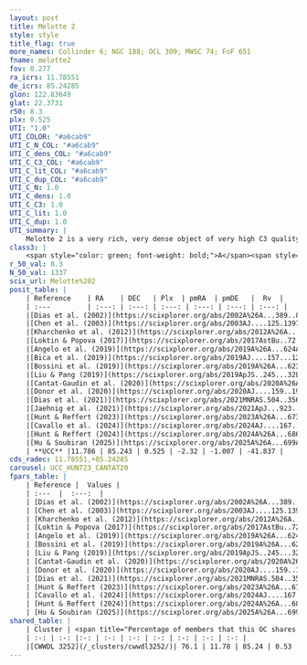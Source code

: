 ```yaml
---
layout: post
title: Melotte 2
style: style
title_flag: true
more_names: Collinder 6; NGC 188; OCL 309; MWSC 74; FoF 651
fname: melotte2
fov: 0.277
ra_icrs: 11.78551
de_icrs: 85.24285
glon: 122.83649
glat: 22.3731
r50: 8.3
plx: 0.525
UTI: "1.0"
UTI_COLOR: "#a6cab9"
UTI_C_N_COL: "#a6cab9"
UTI_C_dens_COL: "#a6cab9"
UTI_C_C3_COL: "#a6cab9"
UTI_C_lit_COL: "#a6cab9"
UTI_C_dup_COL: "#a6cab9"
UTI_C_N: 1.0
UTI_C_dens: 1.0
UTI_C_C3: 1.0
UTI_C_lit: 1.0
UTI_C_dup: 1.0
UTI_summary: |
    Melotte 2 is a very rich, very dense object of very high C3 quality. It is very well-studied in the literature. This object shares a large percentage of members with a later reported entry.
class3: |
    <span style="color: green; font-weight: bold;">A</span><span style="color: green; font-weight: bold;">A</span>
r_50_val: 8.3
N_50_val: 1337
scix_url: Melotte%202
posit_table: |
    | Reference    | RA    | DEC   | Plx  | pmRA  | pmDE   |  Rv  |
    | :---         | :---: | :---: | :---: | :---: | :---: | :---: |
    |[Dias et al. (2002)](https://scixplorer.org/abs/2002A%26A...389..871D) | 11.867 | 85.255 | -- | -0.21 | 0.17 | -42.35 |
    |[Chen et al. (2003)](https://scixplorer.org/abs/2003AJ....125.1397C) | 11.242 | 85.35 | -- | -1.48 | -0.56 | -44.0 |
    |[Kharchenko et al. (2012)](https://scixplorer.org/abs/2012A%26A...543A.156K) | 11.85 | 85.255 | -- | 0.15 | -1.43 | -- |
    |[Loktin & Popova (2017)](https://scixplorer.org/abs/2017AstBu..72..257L) | 11.865 | 85.255 | -- | 0.554 | -1.476 | -45.0 |
    |[Angelo et al. (2019)](https://scixplorer.org/abs/2019A%26A...624A...8A) | 12.004 | 85.246 | -- | -- | -- | -- |
    |[Bica et al. (2019)](https://scixplorer.org/abs/2019AJ....157...12B) | 11.943 | 85.261 | -- | -- | -- | -- |
    |[Bossini et al. (2019)](https://scixplorer.org/abs/2019A%26A...623A.108B) | 11.798 | 85.244 | -- | -- | -- | -- |
    |[Liu & Pang (2019)](https://scixplorer.org/abs/2019ApJS..245...32L) | 11.767 | 85.245 | 0.508 | -2.308 | -0.95 | -- |
    |[Cantat-Gaudin et al. (2020)](https://scixplorer.org/abs/2020A%26A...640A...1C) | 11.798 | 85.244 | 0.507 | -2.307 | -0.96 | -- |
    |[Donor et al. (2020)](https://scixplorer.org/abs/2020AJ....159..199D) | 11.85 | 85.255 | -- | -2.33 | -0.92 | -41.4 |
    |[Dias et al. (2021)](https://scixplorer.org/abs/2021MNRAS.504..356D) | 11.824 | 85.241 | 0.509 | -2.302 | -0.955 | -41.602 |
    |[Jaehnig et al. (2021)](https://scixplorer.org/abs/2021ApJ...923..129J) | 11.786 | 85.244 | 0.537 | -2.308 | -0.952 | -- |
    |[Hunt & Reffert (2023)](https://scixplorer.org/abs/2023A%26A...673A.114H) | 11.837 | 85.251 | 0.523 | -2.318 | -1.015 | -41.127 |
    |[Cavallo et al. (2024)](https://scixplorer.org/abs/2024AJ....167...12C) | 11.858 | 85.25 | 0.523 | -- | -- | -- |
    |[Hunt & Reffert (2024)](https://scixplorer.org/abs/2024A%26A...686A..42H) | 11.837 | 85.251 | 0.523 | -2.318 | -1.015 | -41.127 |
    |[Hu & Soubiran (2025)](https://scixplorer.org/abs/2025A%26A...699A.246H) | 11.858 | 85.25 | -- | -- | -- | -- |
    | **UCC** |11.786 | 85.243 | 0.525 | -2.32 | -1.007 | -41.837 | 
cds_radec: 11.78551,+85.24285
carousel: UCC_HUNT23_CANTAT20
fpars_table: |
    | Reference |  Values |
    | :---  |  :---:  |
    | [Dias et al. (2002)](https://scixplorer.org/abs/2002A%26A...389..871D) | `E(B-V)=0.036, Dist=1714.0, Age=9.88, [Fe/H]=0.12` |
    | [Chen et al. (2003)](https://scixplorer.org/abs/2003AJ....125.1397C) | `E(B-V)=0.082, HDis=2047, Age=4.28, [Fe/H]_1=-0.02, [Fe/H]_2=-0.12` |
    | [Kharchenko et al. (2012)](https://scixplorer.org/abs/2012A%26A...543A.156K) | `e_bv=0.085, distance=2000, log_age=9.65, metallicity=-0.01` |
    | [Loktin & Popova (2017)](https://scixplorer.org/abs/2017AstBu..72..257L) | `E(B-V)=0.09, Dmod=11.606, logt=9.616` |
    | [Angelo et al. (2019)](https://scixplorer.org/abs/2019A%26A...624A...8A) | `dsun=1.82, Age=7.08, Mphot=323` |
    | [Bossini et al. (2019)](https://scixplorer.org/abs/2019A%26A...623A.108B) | `AV=0.079, Dist=11.114, logA=9.877, Fe/H=0.11` |
    | [Liu & Pang (2019)](https://scixplorer.org/abs/2019ApJS..245...32L) | `Age=4.37, Z=0.25` |
    | [Cantat-Gaudin et al. (2020)](https://scixplorer.org/abs/2020A%26A...640A...1C) | `AVNN=0.21, DMNN=11.15, AgeNN=9.85` |
    | [Donor et al. (2020)](https://scixplorer.org/abs/2020AJ....159..199D) | `Fe/H=0.09` |
    | [Dias et al. (2021)](https://scixplorer.org/abs/2021MNRAS.504..356D) | `Av=0.233, Dist=1859, logage=9.792, [Fe/H]=0.112` |
    | [Hunt & Reffert (2023)](https://scixplorer.org/abs/2023A%26A...673A.114H) | `AV50=0.229, diffAV50=0.431, MOD50=11.309, logAge50=9.42` |
    | [Cavallo et al. (2024)](https://scixplorer.org/abs/2024AJ....167...12C) | `AV50=0.32, dMod50=11.27, logAge50=9.58, [Fe/H]50=0.18` |
    | [Hunt & Reffert (2024)](https://scixplorer.org/abs/2024A%26A...686A..42H) | `MassJ=3655.09` |
    | [Hu & Soubiran (2025)](https://scixplorer.org/abs/2025A%26A...699A.246H) | `MA22=-0.1, MA23f=-0.12, MA23g=0.05, MZ23=0.09, MK24=-0.07, MF24=0.01` |
shared_table: |
    | Cluster | <span title="Percentage of members that this OC shares with the ones listed">%</span>   | RA   | DEC   | Plx   | pmRA  | pmDE  | Rv | UTI |
    | :-: | :-: |:-: | :-: | :-: | :-: | :-: | :-: | :-: |
    |[CWWDL 3252](/_clusters/cwwdl3252/)| 76.1 | 11.78 | 85.24 | 0.53 | -2.32 | -1.02 | -42.0 |0.0 |
---
```

